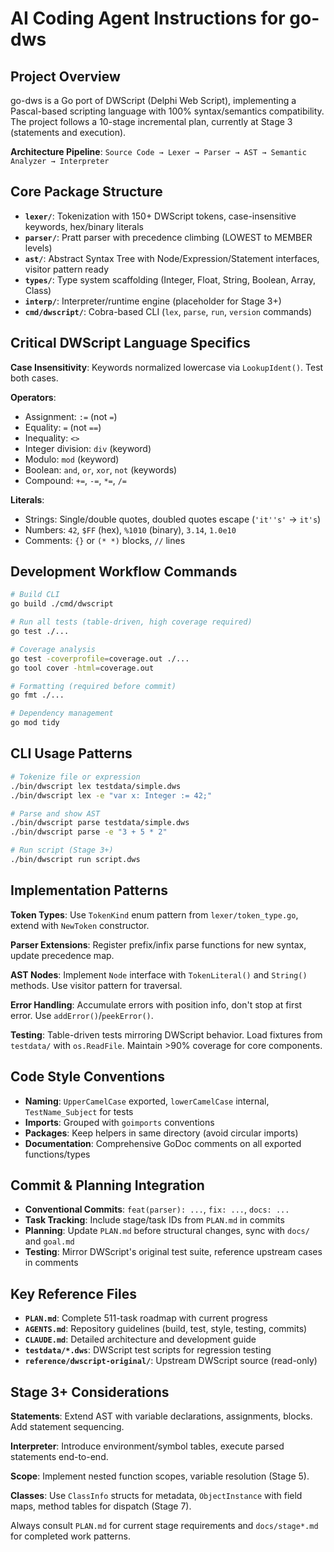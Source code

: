 # AI Coding Agent Instructions for go-dws

## Project Overview
go-dws is a Go port of DWScript (Delphi Web Script), implementing a Pascal-based scripting language with 100% syntax/semantics compatibility. The project follows a 10-stage incremental plan, currently at Stage 3 (statements and execution).

**Architecture Pipeline**: `Source Code → Lexer → Parser → AST → Semantic Analyzer → Interpreter`

## Core Package Structure
- **`lexer/`**: Tokenization with 150+ DWScript tokens, case-insensitive keywords, hex/binary literals
- **`parser/`**: Pratt parser with precedence climbing (LOWEST to MEMBER levels)
- **`ast/`**: Abstract Syntax Tree with Node/Expression/Statement interfaces, visitor pattern ready
- **`types/`**: Type system scaffolding (Integer, Float, String, Boolean, Array, Class)
- **`interp/`**: Interpreter/runtime engine (placeholder for Stage 3+)
- **`cmd/dwscript/`**: Cobra-based CLI (`lex`, `parse`, `run`, `version` commands)

## Critical DWScript Language Specifics
**Case Insensitivity**: Keywords normalized lowercase via `LookupIdent()`. Test both cases.

**Operators**:
- Assignment: `:=` (not `=`)
- Equality: `=` (not `==`)
- Inequality: `<>`
- Integer division: `div` (keyword)
- Modulo: `mod` (keyword)
- Boolean: `and`, `or`, `xor`, `not` (keywords)
- Compound: `+=`, `-=`, `*=`, `/=`

**Literals**:
- Strings: Single/double quotes, doubled quotes escape (`'it''s'` → `it's`)
- Numbers: `42`, `$FF` (hex), `%1010` (binary), `3.14`, `1.0e10`
- Comments: `{}` or `(* *)` blocks, `//` lines

## Development Workflow Commands
```bash
# Build CLI
go build ./cmd/dwscript

# Run all tests (table-driven, high coverage required)
go test ./...

# Coverage analysis
go test -coverprofile=coverage.out ./...
go tool cover -html=coverage.out

# Formatting (required before commit)
go fmt ./...

# Dependency management
go mod tidy
```

## CLI Usage Patterns
```bash
# Tokenize file or expression
./bin/dwscript lex testdata/simple.dws
./bin/dwscript lex -e "var x: Integer := 42;"

# Parse and show AST
./bin/dwscript parse testdata/simple.dws
./bin/dwscript parse -e "3 + 5 * 2"

# Run script (Stage 3+)
./bin/dwscript run script.dws
```

## Implementation Patterns
**Token Types**: Use `TokenKind` enum pattern from `lexer/token_type.go`, extend with `NewToken` constructor.

**Parser Extensions**: Register prefix/infix parse functions for new syntax, update precedence map.

**AST Nodes**: Implement `Node` interface with `TokenLiteral()` and `String()` methods. Use visitor pattern for traversal.

**Error Handling**: Accumulate errors with position info, don't stop at first error. Use `addError()`/`peekError()`.

**Testing**: Table-driven tests mirroring DWScript behavior. Load fixtures from `testdata/` with `os.ReadFile`. Maintain >90% coverage for core components.

## Code Style Conventions
- **Naming**: `UpperCamelCase` exported, `lowerCamelCase` internal, `TestName_Subject` for tests
- **Imports**: Grouped with `goimports` conventions
- **Packages**: Keep helpers in same directory (avoid circular imports)
- **Documentation**: Comprehensive GoDoc comments on all exported functions/types

## Commit & Planning Integration
- **Conventional Commits**: `feat(parser): ...`, `fix: ...`, `docs: ...`
- **Task Tracking**: Include stage/task IDs from `PLAN.md` in commits
- **Planning**: Update `PLAN.md` before structural changes, sync with `docs/` and `goal.md`
- **Testing**: Mirror DWScript's original test suite, reference upstream cases in comments

## Key Reference Files
- **`PLAN.md`**: Complete 511-task roadmap with current progress
- **`AGENTS.md`**: Repository guidelines (build, test, style, testing, commits)
- **`CLAUDE.md`**: Detailed architecture and development guide
- **`testdata/*.dws`**: DWScript test scripts for regression testing
- **`reference/dwscript-original/`**: Upstream DWScript source (read-only)

## Stage 3+ Considerations
**Statements**: Extend AST with variable declarations, assignments, blocks. Add statement sequencing.

**Interpreter**: Introduce environment/symbol tables, execute parsed statements end-to-end.

**Scope**: Implement nested function scopes, variable resolution (Stage 5).

**Classes**: Use `ClassInfo` structs for metadata, `ObjectInstance` with field maps, method tables for dispatch (Stage 7).

Always consult `PLAN.md` for current stage requirements and `docs/stage*.md` for completed work patterns.